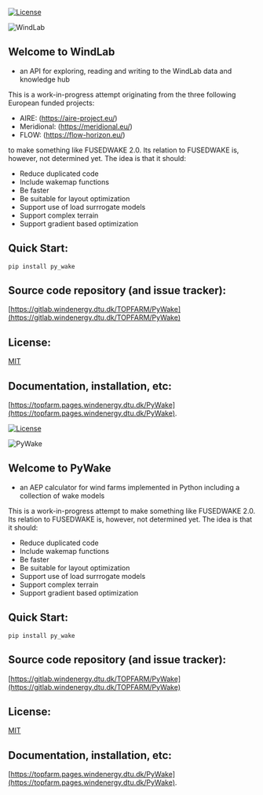 [![License](https://img.shields.io/pypi/l/py_wake)](https://gitlab.windenergy.dtu.dk/TOPFARM/PyWake/blob/master/LICENSE)

![WindLab](https://github.com/jdlr01/WindLab/WindLab_logo.svg)

## Welcome to WindLab
- an API for exploring, reading and writing to the WindLab data and knowledge hub


This is a work-in-progress attempt originating from the three following European funded projects:
- AIRE: (https://aire-project.eu/)
- Meridional: (https://meridional.eu/)
- FLOW: (https://flow-horizon.eu/)






 to make something like FUSEDWAKE 2.0. Its relation to FUSEDWAKE is, however, not determined yet.
The idea is that it should:

- Reduce duplicated code
- Include wakemap functions
- Be faster
- Be suitable for layout optimization
- Support use of load surrrogate models
- Support complex terrain
- Support gradient based optimization


## Quick Start:

`pip install py_wake`

## Source code repository (and issue tracker):

[https://gitlab.windenergy.dtu.dk/TOPFARM/PyWake](https://gitlab.windenergy.dtu.dk/TOPFARM/PyWake)

## License:
[MIT](https://gitlab.windenergy.dtu.dk/TOPFARM/PyWake/blob/master/LICENSE)

## Documentation, installation, etc:

[https://topfarm.pages.windenergy.dtu.dk/PyWake](https://topfarm.pages.windenergy.dtu.dk/PyWake).



[![License](https://img.shields.io/pypi/l/py_wake)](https://gitlab.windenergy.dtu.dk/TOPFARM/PyWake/blob/master/LICENSE)

![PyWake](https://gitlab.windenergy.dtu.dk/TOPFARM/PyWake/raw/master/docs/logo.svg)

## Welcome to PyWake
- an AEP calculator for wind farms implemented in Python including a collection of wake models


This is a work-in-progress attempt to make something like FUSEDWAKE 2.0. Its relation to FUSEDWAKE is, however, not determined yet.
The idea is that it should:

- Reduce duplicated code
- Include wakemap functions
- Be faster
- Be suitable for layout optimization
- Support use of load surrrogate models
- Support complex terrain
- Support gradient based optimization


## Quick Start:

`pip install py_wake`

## Source code repository (and issue tracker):

[https://gitlab.windenergy.dtu.dk/TOPFARM/PyWake](https://gitlab.windenergy.dtu.dk/TOPFARM/PyWake)

## License:
[MIT](https://gitlab.windenergy.dtu.dk/TOPFARM/PyWake/blob/master/LICENSE)

## Documentation, installation, etc:

[https://topfarm.pages.windenergy.dtu.dk/PyWake](https://topfarm.pages.windenergy.dtu.dk/PyWake).


